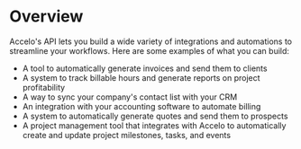# Overview

Accelo's API lets you build a wide variety of integrations and automations to
streamline your workflows. Here are some examples of what you can build:

- A tool to automatically generate invoices and send them to clients
- A system to track billable hours and generate reports on project
  profitability
- A way to sync your company's contact list with your CRM
- An integration with your accounting software to automate billing
- A system to automatically generate quotes and send them to prospects
- A project management tool that integrates with Accelo to automatically create
  and update project milestones, tasks, and events
